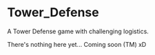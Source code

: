 # Tower_Defense
A Tower Defense game with challenging logistics.

There's nothing here yet... Coming soon (TM) xD
